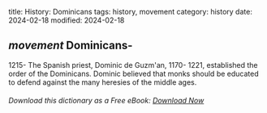 title: History: Dominicans
tags: history, movement
category: history
date: 2024-02-18
modified: 2024-02-18

## _movement_ Dominicans-
1215-
The Spanish priest, Dominic de Guzm'an,
 1170-
1221,
 established the order of the Dominicans. Dominic
 believed that monks should be educated to defend against the many
 heresies of the middle ages.


###### Download *this* dictionary as a Free eBook: [Download Now]({static}static/SerfHistoryDictionary.pdf)

